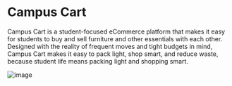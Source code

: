 # Campus Cart
Campus Cart is a student-focused eCommerce platform that makes it easy for students to buy and sell furniture and other essentials with each other. Designed with the reality of frequent moves and tight budgets in mind, Campus Cart makes it easy to pack light, shop smart, and reduce waste, because student life means packing light and shopping smart.

![image](https://github.com/user-attachments/assets/c0acc724-eda3-4f99-95fb-088b98fdb0bd)
